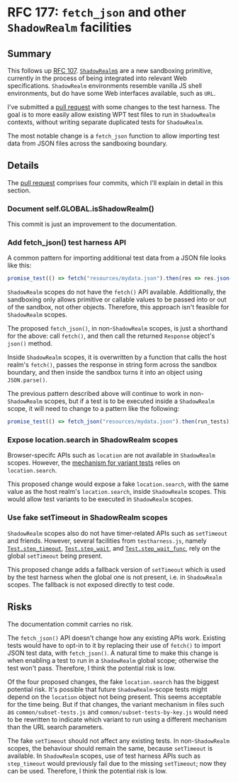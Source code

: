 # RFC 177: `fetch_json` and other `ShadowRealm` facilities

## Summary

This follows up [RFC 107][rfc-107].
[`ShadowRealm`s][proposal] are a new sandboxing primitive, currently in
the process of being integrated into relevant Web specifications.
`ShadowRealm` environments resemble vanilla JS shell environments, but
do have some Web interfaces available, such as `URL`.

I've submitted a [pull request][pr] with some changes to the
test harness.
The goal is to more easily allow existing WPT test files to run in
`ShadowRealm` contexts, without writing separate duplicated tests for
`ShadowRealm`.

The most notable change is a `fetch_json` function to allow importing
test data from JSON files across the sandboxing boundary.

## Details

The [pull request][pr] comprises four commits, which I'll explain in
detail in this section.

### Document self.GLOBAL.isShadowRealm()

This commit is just an improvement to the documentation.

### Add fetch_json() test harness API

A common pattern for importing additional test data from a JSON file
looks like this:

```js
promise_test(() => fetch("resources/mydata.json").then(res => res.json()).then(run_tests), "Loading data…");
```

`ShadowRealm` scopes do not have the `fetch()` API available.
Additionally, the sandboxing only allows primitive or callable values
to be passed into or out of the sandbox, not other objects.
Therefore, this approach isn't feasible for `ShadowRealm` scopes.

The proposed `fetch_json()`, in non-`ShadowRealm` scopes, is just a
shorthand for the above: call `fetch()`, and then call the returned
`Response` object's `json()` method.

Inside `ShadowRealm` scopes, it is overwritten by a function that calls
the host realm's `fetch()`, passes the response in string form across
the sandbox boundary, and then inside the sandbox turns it into an
object using `JSON.parse()`.

The previous pattern described above will continue to work in
non-`ShadowRealm` scopes, but if a test is to be executed inside a
`ShadowRealm` scope, it will need to change to a pattern like the
following:

```js
promise_test(() => fetch_json("resources/mydata.json").then(run_tests), "Loading data…");
```

### Expose location.search in ShadowRealm scopes

Browser-specifc APIs such as `location` are not available in
`ShadowRealm` scopes.
However, the [mechanism for variant tests][variant] relies on
`location.search`.

This proposed change would expose a fake `location.search`, with the
same value as the host realm's `location.search`, inside `ShadowRealm`
scopes.
This would allow test variants to be executed in `ShadowRealm` scopes.

### Use fake setTimeout in ShadowRealm scopes

`ShadowRealm` scopes also do not have timer-related APIs such as
`setTimeout` and friends.
However, several facilities from `testharness.js`, namely
[`Test.step_timeout`][step_timeout], [`Test.step_wait`][step_wait], and
[`Test.step_wait_func`][step_wait_func], rely on the global `setTimeout`
being present.

This proposed change adds a fallback version of `setTimeout` which is
used by the test harness when the global one is not present, i.e. in
`ShadowRealm` scopes.
The fallback is not exposed directly to test code.

## Risks

The documentation commit carries no risk.

The `fetch_json()` API doesn't change how any existing APIs work.
Existing tests would have to opt-in to it by replacing their use of
`fetch()` to import JSON test data, with `fetch_json()`.
A natural time to make this change is when enabling a test to run in a
`ShadowRealm` global scope; otherwise the test won't pass.
Therefore, I think the potential risk is low.

Of the four proposed changes, the fake `location.search` has the biggest
potential risk.
It's possible that future `ShadowRealm`-scope tests might depend on the
`location` object not being present.
This seems acceptable for the time being.
But if that changes, the variant mechanism in files such as
`common/subset-tests.js` and `common/subset-tests-by-key.js` would need
to be rewritten to indicate which variant to run using a different
mechanism than the URL search parameters.

The fake `setTimeout` should not affect any existing tests.
In non-`ShadowRealm` scopes, the behaviour should remain the same,
because `setTimeout` is available.
In `ShadowRealm` scopes, use of test harness APIs such as `step_timeout`
would previously fail due to the missing `setTimeout`; now they can be
used.
Therefore, I think the potential risk is low.

[rfc-107]: https://github.com/web-platform-tests/rfcs/blob/master/rfcs/shadowrealm-global.md
[proposal]: https://github.com/tc39/proposal-shadowrealm
[pr]: https://github.com/web-platform-tests/wpt/pull/43639
[variant]: https://web-platform-tests.org/writing-tests/testharness.html#variants
[step_timeout]: https://web-platform-tests.org/writing-tests/testharness-api.html#Test.step_timeout
[step_wait]: https://web-platform-tests.org/writing-tests/testharness-api.html#Test.step_wait
[step_wait_func]: https://web-platform-tests.org/writing-tests/testharness-api.html#Test.step_wait_func
